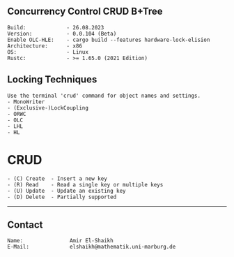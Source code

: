 ## Concurrency Control CRUD B+Tree
    Build:             - 26.08.2023
    Version:           - 0.0.104 (Beta)
    Enable OLC-HLE:    - cargo build --features hardware-lock-elision
    Architecture:      - x86
    OS:                - Linux
    Rustc:             - >= 1.65.0 (2021 Edition)
## Locking Techniques
    Use the terminal 'crud' command for object names and settings.
    - MonoWriter
    - (Exclusive-)LockCoupling
    - ORWC
    - OLC
    - LHL
    - HL
# CRUD
    - (C) Create  - Insert a new key
    - (R) Read    - Read a single key or multiple keys
    - (U) Update  - Update an existing key
    - (D) Delete  - Partially supported
---------------------------------------

## Contact
    Name:               Amir El-Shaikh
    E-Mail:             elshaikh@mathematik.uni-marburg.de
